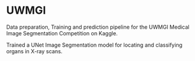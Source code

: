 # UWMGI

Data preparation, Training and prediction pipeline for the UWMGI Medical Image Segmentation Competition on Kaggle.

Trained a UNet Image Segmentation model for locating and classifying organs in X-ray scans.
